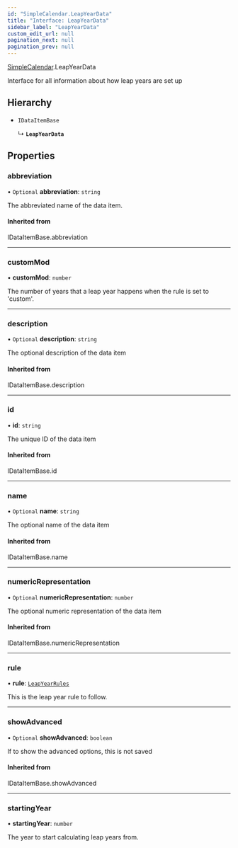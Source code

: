 ```yaml
---
id: "SimpleCalendar.LeapYearData"
title: "Interface: LeapYearData"
sidebar_label: "LeapYearData"
custom_edit_url: null
pagination_next: null
pagination_prev: null
---
```


[SimpleCalendar](../namespaces/SimpleCalendar.md).LeapYearData

Interface for all information about how leap years are set up

## Hierarchy

- `IDataItemBase`

  ↳ **`LeapYearData`**

## Properties

### abbreviation

• `Optional` **abbreviation**: `string`

The abbreviated name of the data item.

#### Inherited from

IDataItemBase.abbreviation

___

### customMod

• **customMod**: `number`

The number of years that a leap year happens when the rule is set to 'custom'.

___

### description

• `Optional` **description**: `string`

The optional description of the data item

#### Inherited from

IDataItemBase.description

___

### id

• **id**: `string`

The unique ID of the data item

#### Inherited from

IDataItemBase.id

___

### name

• `Optional` **name**: `string`

The optional name of the data item

#### Inherited from

IDataItemBase.name

___

### numericRepresentation

• `Optional` **numericRepresentation**: `number`

The optional numeric representation of the data item

#### Inherited from

IDataItemBase.numericRepresentation

___

### rule

• **rule**: [`LeapYearRules`](../enums/SimpleCalendar.api.LeapYearRules.md)

This is the leap year rule to follow.

___

### showAdvanced

• `Optional` **showAdvanced**: `boolean`

If to show the advanced options, this is not saved

#### Inherited from

IDataItemBase.showAdvanced

___

### startingYear

• **startingYear**: `number`

The year to start calculating leap years from.
